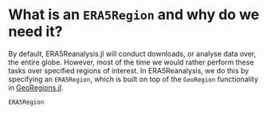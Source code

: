 # What is an `ERA5Region` and why do we need it?

By default, ERA5Reanalysis.jl will conduct downloads, or analyse data over, the entire globe.  However, most of the time we would rather perform these tasks over specified regions of interest.  In ERA5Reanalysis, we do this by specifying an `ERA5Region`, which is built on top of the `GeoRegion` functionality in [GeoRegions.jl](https://github.com/JuliaClimate/GeoRegions.jl).

```@docs
ERA5Region
```